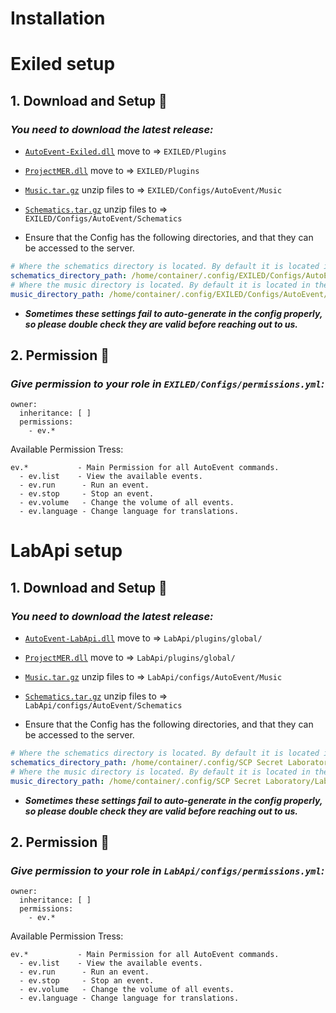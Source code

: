 # Installation

# Exiled setup

## 1. Download and Setup :moyai:

### *You need to download the latest release:*

- [``AutoEvent-Exiled.dll``](https://github.com/RisottoMan/AutoEvent/releases/latest) move to => ``EXILED/Plugins``

- [
  ``ProjectMER.dll``](https://github.com/RisottoMan/AutoEvent/tree/beta14.1-mer/releases/download/v.9.11.1/MapEditorReborn.dll)
  move to => ``EXILED/Plugins``

- [``Music.tar.gz``](https://github.com/RisottoMan/AutoEvent/releases/latest) unzip files to =>
  ``EXILED/Configs/AutoEvent/Music``

- [``Schematics.tar.gz``](https://github.com/RisottoMan/AutoEvent/releases/latest) unzip files to =>
  ``EXILED/Configs/AutoEvent/Schematics``

- Ensure that the Config has the following directories, and that they can be accessed to the server.

```yml
# Where the schematics directory is located. By default it is located in the AutoEvent folder.
schematics_directory_path: /home/container/.config/EXILED/Configs/AutoEvent/Schematics
# Where the music directory is located. By default it is located in the AutoEvent folder.
music_directory_path: /home/container/.config/EXILED/Configs/AutoEvent/Music
```

- ***Sometimes these settings fail to auto-generate in the config properly, so please double check they are valid before
  reaching out to us.***

## 2. Permission :gem:

### *Give permission to your role in ``EXILED/Configs/permissions.yml``:*

```
owner:
  inheritance: [ ]
  permissions:
    - ev.*
```

Available Permission Tress:

```
ev.*           - Main Permission for all AutoEvent commands.
  - ev.list    - View the available events.
  - ev.run      - Run an event.
  - ev.stop     - Stop an event.
  - ev.volume   - Change the volume of all events.
  - ev.language - Change language for translations.
```

# LabApi setup

## 1. Download and Setup :moyai:

### *You need to download the latest release:*

- [``AutoEvent-LabApi.dll``](https://github.com/RisottoMan/AutoEvent/releases/latest) move to => ``LabApi/plugins/global/``

- [
  ``ProjectMER.dll``](https://github.com/RisottoMan/AutoEvent/tree/beta14.1-mer/releases/download/v.9.11.1/MapEditorReborn.dll)
  move to => ``LabApi/plugins/global/``

- [``Music.tar.gz``](https://github.com/RisottoMan/AutoEvent/releases/latest) unzip files to =>
  ``LabApi/configs/AutoEvent/Music``

- [``Schematics.tar.gz``](https://github.com/RisottoMan/AutoEvent/releases/latest) unzip files to =>
  ``LabApi/configs/AutoEvent/Schematics``

- Ensure that the Config has the following directories, and that they can be accessed to the server.

```yml
# Where the schematics directory is located. By default it is located in the AutoEvent folder.
schematics_directory_path: /home/container/.config/SCP Secret Laboratory/LabApi/configs/AutoEvent/Schematics
# Where the music directory is located. By default it is located in the AutoEvent folder.
music_directory_path: /home/container/.config/SCP Secret Laboratory/LabApi/configs/AutoEvent/Music
```

- ***Sometimes these settings fail to auto-generate in the config properly, so please double check they are valid before
  reaching out to us.***

## 2. Permission :gem:

### *Give permission to your role in ``LabApi/configs/permissions.yml``:*

```
owner:
  inheritance: [ ]
  permissions:
    - ev.*
```

Available Permission Tress:

```
ev.*           - Main Permission for all AutoEvent commands.
  - ev.list    - View the available events.
  - ev.run      - Run an event.
  - ev.stop     - Stop an event.
  - ev.volume   - Change the volume of all events.
  - ev.language - Change language for translations.
```
